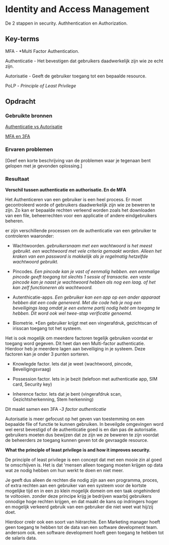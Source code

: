 # Identity and Access Management
De 2 stappen in security. Authhentication en Authorization. 


## Key-terms
MFA - *Multi Factor Authentication.

Authenticatie - Het bevestigen dat gebruikers daadwerkelijk zijn wie ze echt zijn.

Autorisatie - Geeft de gebruiker toegang tot een bepaalde resource.

PoLP - *Principle of Least Privilege*

## Opdracht
### Gebruikte bronnen
[Authenticatie vs Autorisatie](https://www.okta.com/nl/identity-101/authentication-vs-authorization/#:~:text=Wat%20is%20authenticatie%20en%20wat,gebruikers%20toegang%20tot%20een%20resource.)

[MFA en 3FA](https://rublon.com/blog/what-is-3fa-three-factor-authentication/#:~:text=Three%2DFactor%20Authentication%20(3FA),have%2C%20and%20something%20you%20are.)

### Ervaren problemen
[Geef een korte beschrijving van de problemen waar je tegenaan bent gelopen met je gevonden oplossing.]

### Resultaat
**Verschil tussen authenticatie en authorisatie. En de MFA**

Het Authenticeren van een gebruiker is een heel process. Er moet gecontroleerd worde of gebruikers daadwerkelijk zijn wie ze beweren te zijn. Zo kan er bepaalde rechten verleend worden zoals het downloaden van een file, beheerrechten voor een applicatie of andere eindgebruikers beheren.

 er zijn verschillende processen om de authenticatie van een gebruiker te controleren waaronder:

- Wachtwoorden. *gebruikersnaam met een wachtwoord is het meest gebruikt. een wachtwoord met vele criteria gemaakt worden. Alleen het kraken van een password is makkelijk als je regelmatig hetzelfde wachtwoord gebruikt.*

- Pincodes. *Een pincode kan je vast of eenmalig hebben. een eenmalige pincode geeft toegang tot slechts 1 sessie of transactie. een vaste pincode kan je naast je wachtwoord hebben als nog een laag. of het kan zelf functioneren als wachtwoord.*

- Autenthicatie-apps. *Een gebruiker kan een app op een ander apparaat hebben dat een code genereerd. Met die code heb je nog een beveiligings laag omdat je een externe partij nodig hebt om toegang te hebben. Dit word ook wel twee-stap verificatie genoemd.*

- Biometrie. *Een gebruiker krijgt met een vingerafdruk, gezichtscan of irisscan toegang tot het systeem.

Het is ook mogelijk om meerdere factoren tegelijk gebruiken voordat er toegang word gegeven. Dit heet dan een Multi-factor authenticatie. Hierdoor heb je meerdere lagen aan beveiliging in je systeem. Deze factoren kan je onder 3 punten sorteren.
 - Knowlegde factor. Iets dat je weet (wachtwoord, pincode, Beveiligingsvraag)

 - Possession factor. Iets in je bezit (telefoon met authenticatie app, SIM card, Security key)

- Inherence factor. Iets dat je bent (vingerafdruk scan, Gezichtsherkenning, Stem herkenning)

Dit maakt samen een 3FA -*3 factor authenticatie*

Autorisatie is meer gefocust op het geven van toestemming on een bepaalde file of functie te kunnen gebruiken. In beveilgde omgevingen word wel eerst bevestigd of de authenticatie goed is en dan pas de autorisatie. gebruikers moeten dus bewijzen dat ze zijn we ze beweren te zijn voordat de beheerders ze toegang kunnen geven tot de gevraagde resource.

**What the principle of least privilege is and how it improves security.**

De principle of least privilege is een concept dat met een mooie zin al goed te omscrhijven is. Het is dat 'mensen alleen toegang moeten krijgen op data wat ze nodig hebben om hun werkt te doen en niet meer. 

Je geeft dus alleen de rechten die nodig zijn aan een programma, proces, of extra rechten aan een gebruiker van een systeem voor de kortste mogelijke tijd en in een zo klein mogelijk domein om een taak ongehinderd te voltooien. zonder deze principe krijg je bedrijven waarbij gebruikers onnodige hoge rechten krijgen, en dat maakt de kans op indringers hoger en mogelijk verkeerd gebruik van een gebruiker die niet weet wat hij/zij doet. 

Hierdoor creër ook een soort van hiërarchie. Een Marketing manager hoeft geen toegang te hebben tot de data van een software development team. andersom ook. een software development hoeft geen toegang te hebben tot de salaris data.


